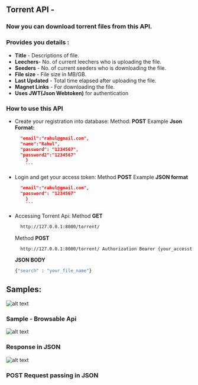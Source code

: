 ## Torrent API - 
### Now you can download torrent files from this API. 


### Provides you details :
* **Title** - Descriptions of file. 
* **Leechers**- No. of current leechers who is uploading the file. 
* **Seeders** - No. of current seeders who is downloading the file.
* **File size** - File size in MB/GB.
* **Last Updated** - Total time elapsed after uploading the file. 
* **Magnet Links** -  For downloading the file.
* **Uses JWT(Json Webtoken)** for authentication

### How to use this API
* Create your registration into database:
  Method: **POST**
  Example **Json Format:**
  ```json {
    "email":"rahul@gmail.com",
    "name":"Rahul",
    "password": "1234567",
    "password2":"1234567"
      }
      ```
* Login and get your access token: 
    Method **POST**
    Example **JSON format**
  ```json {
    "email":"rahul@gmail.com",
    "password": "1234567"
      }
      ```
* Accessing Torrent Api: 
    Method **GET** 
    ```sh 
      http://127.0.0.1:8000/torrent/ 
    ```
    Method **POST** 
    ```sh 
      http://127.0.0.1:8000/torrent/ Authorization Bearer {your_accesstoken} 
    ```
    **JSON BODY** 
    ```sh 
    {"search" : "your_file_name"}
    ```

## Samples:

![alt text](https://github.com/PeeusD/TorrentApi/blob/main/gitpic/Capture1.PNG) <br>
### Sample - Browsable Api
![alt text](https://github.com/PeeusD/TorrentApi/blob/main/gitpic/Capture2.PNG) <br>
### Response in JSON
![alt text](https://github.com/PeeusD/TorrentApi/blob/main/gitpic/Capture3.png) <br>
### POST Request passing in JSON
